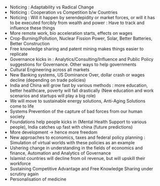 - Noticing : Adaptability vs Radical Change
- Noticing : Cooperation vs Competition b/w Countries
- Noticing : Will it happen by serendepidity or market forces, or will it has to be executed forcibly from wealth and power : Have to track and influence these things
- More remote work, bio acceleration starts, effects on wages
- Crop-Burning/Pollution, Nuclear Fission Power, Solar, Better Batteries, Better Construction
- Free knowledge sharing and patent mining makes things easier to replicate
- Governance kicks in : Analytics/Consulting/Influence and Public Policy suggestions for Governance. Other ways to help governments
- Cultural Engineering across all markets
- New Banking systems, US Dominance Over, dollar crash or wages decline (depending on trade policies)
- India and China will grow fast by various methods : more education, better healthcare, poverty will fall drastically (New education and work scenarios and startups will play a big role)
- We will move to sustainable energy solutions, Anti-Aging Solutions come to life
- Systems Prevention of the capture of bad forces from our human society
- Foundations help people kicks in (Mental Health Support to various people), India catches up fast with china (future predictions)
- More development -> hence more freedom
- New approaches to economics, taxes and federal policy planning : Simulation of virtual worlds with these policies as an example
- Ushering change in understanding in the fields of economics and finance, Automation and Analytics of Governance
- Islamist countries will decline from oil revenue, but will upskill their workforce
- Sustaining Competitive Advantage and Free Knowledge Sharing under scrutiny again
- Personalisation of medicine
